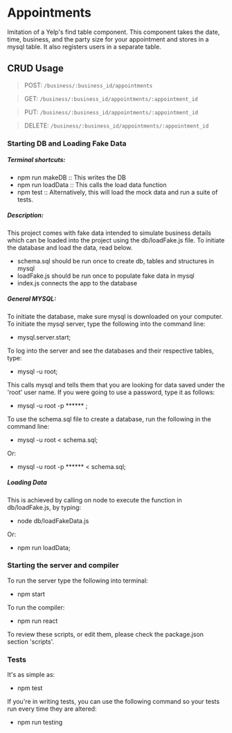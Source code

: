 # Appointments

Imitation of a Yelp's find table component. This component takes the date,
time, business, and the party size for your appointment and stores in a mysql
table. It also registers users in a separate table.

## CRUD Usage
>POST: `/business/:business_id/appointments`

>GET: `/business/:business_id/appointments/:appointment_id`

>PUT: `/business/:business_id/appointments/:appointment_id`

>DELETE: `/business/:business_id/appointments/:appointment_id`

### Starting DB and Loading Fake Data

##### Terminal shortcuts:
  - npm run makeDB :: This writes the DB
  - npm run loadData  :: This calls the load data function
  - npm test :: Alternatively, this will load the mock data and run a suite of tests.

##### Description:
This project comes with fake data intended to simulate business details which
can be loaded into the project using the db/loadFake.js file. To initiate
the database and load the data, read below.

  - schema.sql should be run once to create db, tables and structures in mysql
  - loadFake.js should be run once to populate fake data in mysql
  - index.js connects the app to the database


##### General MYSQL:
To initiate the database, make sure mysql is downloaded on your computer. To
initiate the mysql server, type the following into the command line:

  - mysql.server.start;


To log into the server and see the databases and their respective tables, type:

  - mysql -u root;


This calls mysql and tells them that you are looking for data saved under the
'root' user name. If you were going to use a password, type it as follows:

  - mysql -u root -p ****** ;


To use the schema.sql file to create a database, run the following in the
command line:

  - mysql -u root < schema.sql;

Or:

  - mysql -u root -p ****** < schema.sql;

##### Loading Data
This is achieved by calling on node to execute the function in db/loadFake.js,
by typing:

  - node db/loadFakeData.js

Or:

  - npm run loadData;


### Starting the server and compiler

To run the server type the following into terminal:

  - npm start


To run the compiler:

  - npm run react


To review these scripts, or edit them, please check the package.json section
'scripts'.

### Tests

It's as simple as:

  - npm test

If you're in writing tests, you can use the following command so your tests
run every time they are altered:

  - npm run testing
